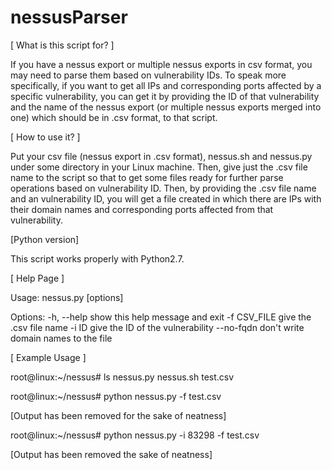 # nessusParser
[ What is this script for? ]

If you have a nessus export or multiple nessus exports in csv format, you may need to parse them based on vulnerability IDs.
To speak more specifically, if you want to get all IPs and corresponding ports affected by a specific vulnerability,
you can get it by providing the ID of that vulnerability and the name of the nessus export (or multiple nessus exports merged into one) which should be in .csv format, to that script. 

[ How to use it? ]

Put your csv file (nessus export in .csv format), nessus.sh and nessus.py under some directory in your Linux machine.
Then, give just the .csv file name to the script so that to get some files ready for further parse operations based on vulnerability ID.
Then, by providing the .csv file name and an vulnerability ID, you will get a file created in which there are IPs with their domain names and corresponding ports affected from that vulnerability.

[Python version]

This script works properly with Python2.7. 

[ Help Page ]

Usage: nessus.py [options]

Options:
  -h, --help   show this help message and exit
  -f CSV_FILE  give the .csv file name
  -i ID        give the ID of the vulnerability
  --no-fqdn    don't write domain names to the file

[ Example Usage ]

root@linux:~/nessus# ls
nessus.py  nessus.sh  test.csv

root@linux:~/nessus# python nessus.py -f test.csv
			
  [Output has been removed for the sake of neatness]
   
root@linux:~/nessus# python nessus.py -i 83298 -f test.csv
	
  [Output has been removed the sake of neatness]		        
   
